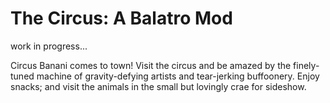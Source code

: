 # The Circus: A Balatro Mod

work in progress...


Circus Banani comes to town! Visit the circus and be amazed by the finely-tuned machine of gravity-defying artists
and tear-jerking buffoonery. Enjoy snacks; and visit the animals in the small but lovingly crae for sideshow.
